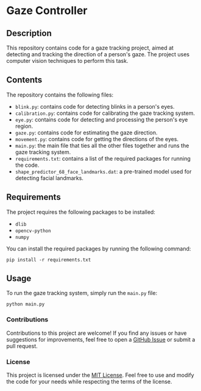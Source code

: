 # Gaze Controller

## Description
This repository contains code for a gaze tracking project, aimed at detecting and tracking the direction of a person's gaze. The project uses computer vision techniques to perform this task.

## Contents
The repository contains the following files:
- `blink.py`: contains code for detecting blinks in a person's eyes.
- `calibration.py`: contains code for calibrating the gaze tracking system.
- `eye.py`: contains code for detecting and processing the person's eye region.
- `gaze.py`: contains code for estimating the gaze direction.
- `movement.py`: contains code for getting the directions of the eyes.
- `main.py`: the main file that ties all the other files together and runs the gaze tracking system.
- `requirements.txt`: contains a list of the required packages for running the code.
- `shape_predictor_68_face_landmarks.dat`: a pre-trained model used for detecting facial landmarks.

## Requirements
The project requires the following packages to be installed:
- `dlib`
- `opencv-python`
- `numpy`

You can install the required packages by running the following command:
```
pip install -r requirements.txt
```

## Usage
To run the gaze tracking system, simply run the `main.py` file:
```
python main.py
```
### Contributions

Contributions to this project are welcome! If you find any issues or have suggestions for improvements, feel free to open a [GitHub Issue](https://github.com/RoboBrain23/gaze-controller/issues) or submit a pull request.

### License

This project is licensed under the [MIT License](./LICENSE). Feel free to use and modify the code for your needs while respecting the terms of the license.
